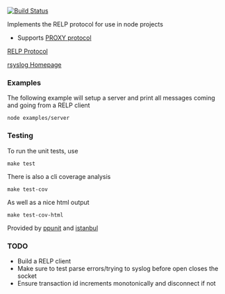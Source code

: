 [![Build Status](https://travis-ci.org/nbrownus/node-relp.png?branch=master)](https://travis-ci.org/nbrownus/node-relp)

Implements the RELP protocol for use in node projects

- Supports [PROXY protocol](http://www.haproxy.org/download/1.5/doc/proxy-protocol.txt)

[RELP Protocol](http://www.rsyslog.com/doc/relp.html)

[rsyslog Homepage](http://www.rsyslog.com)

### Examples

The following example will setup a server and print all messages coming and going from a RELP client

    node examples/server

### Testing

To run the unit tests, use

    make test

There is also a cli coverage analysis

    make test-cov

As well as a nice html output

    make test-cov-html

Provided by [ppunit](https://github.com/nbrownus/ppunit) and [istanbul](https://github.com/gotwarlost/istanbul)

### TODO

- Build a RELP client
- Make sure to test parse errors/trying to syslog before open closes the socket
- Ensure transaction id increments monotonically and disconnect if not
